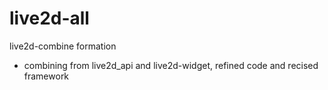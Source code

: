 # live2d-all
live2d-combine formation
- combining from live2d_api and live2d-widget, refined code and recised framework 
